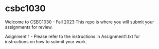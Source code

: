 # csbc1030

Welcome to CSBC1030 - Fall 2023 
This repo is where you will submit your assignments for review. 

Asignment 1 - Please refer to the instructions in Assignment1.txt for instructions on how to submit your work.
